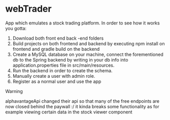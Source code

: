 # webTrader
App which emulates a stock trading platform.
In order to see how it works you gotta:
1. Download both front end back -end folders
2. Build projects on both frontend and backend by executing npm install on frontend and gradle build on the backend
2. Create a MySQL database on your machine, connect the forementioned db to the Spring backend by writing in your db info into application.properties file in src/main/resources.
3. Run the backend in order to create the schema.
4. Manually create a user with admin role.
5. Register as a normal user and use the app


> [!WARNING]
> alphavantageApi changed their api so that many of the free endpoints are now closed behind the paywall :/
it kinda breaks some functionality as for example viewing certain data in the stock viewer component
